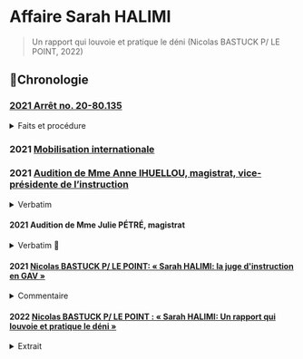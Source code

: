 # Affaire Sarah HALIMI

> Un rapport qui louvoie et pratique le déni (Nicolas BASTUCK P/ LE POINT, 2022)

## 📜Chronologie

### [2021 Arrêt no. 20-80.135](https://www.legifrance.gouv.fr/juri/id/JURITEXT000043473408?isSuggest=true)

<details><summary>Faits et procédure</summary>
    * 4. Le 10 juillet 2017, M [T] a été mis en examen de ces chefs. Après la délivrance d'un réquisitoire supplétif, la circonstance que les faits ont été commis à raison de l'appartenance vraie ou supposée de la victime à une race ou une religion déterminée a été notifiée à l'intéressé.
    * 5. Par ordonnance de transmission de pièces aux fins de saisine de la chambre de l'instruction, en date du 12 juillet 2019, les juges d'instruction, après avoir écarté la circonstance aggravante précitée, ont estimé qu'il existait contre M. [T], d'une part, des charges suffisantes d'avoir commis les faits d'homicide volontaire et de séquestration qui lui étaient reprochés et d'autre part, des raisons plausibles d'appliquer le premier alinéa de l'article 122-1 du code pénal.
</details>

### 2021 [Mobilisation internationale](https://justiceforsarah.combatantisemitism.org/)

### 2021 [Audition de Mme Anne IHUELLOU, magistrat, vice-présidente de l’instruction](https://videos.assemblee-nationale.fr/video.11564277_619e4378170dc.dysfonctionnements-de-la-justice-et-de-la-police-dans-l-affaire-dite-sarah-halimi--auditions-divers-24-novembre-2021)

<details><summary>Verbatim</summary>

🚧 SOIGNER

01:15:00 « stricte application de la loi »

01:29:00 L: la reconstitution ne concerne que les faits. a toujours reconnu sans faillir qu'il avait tué Mme HALIMI. Dès sa 1ère audition.

? Vous pouvez comprendre qu'on est un peu troublé. Expert psychiatre dit on peut faire la reconstitution. Vous

L: reconstitution. Zagury ne dit pas impossible, mais compliqué. On mobilise un service pénitencièr, service d'ordres. Expert. Pour quels bénéfices sur ce cas particulier avec des faits reconnus.

01:32 
Habib. À minima, vous rendre sur les lieux.

L: c'est un acte qui ne nous a pas été demandé, et utile pour nous. les faits reconnus.

01:33

01:33:00 Mme Berger: « modifications au code de procédure pénale » « plutôt que refaire l'instruction, pas l'objet ici ». Mme IHUELLOU « on est limité par le budget ... je n'ai pas le droit d'interférer avec le législatif » Mme Berger sort.

L: À titre liminaire rappeller que ce dossier a bénéficieé de tous les moyens dont on peut disposer ne matière d'instruction criminelle. Limité par la charge et le budget alloué. Souhait à titre personnel. À l'intérieur d'une commission, je n'ai pas à interférer sur le pouvoir législatif. 

01:35:00 Didier PARIS. « Propos tenus par Traoré peu de doute sur antisémitisme. [...] 1ère Q. Georges Fenec. Votre saisine in rem vous permet de requalifier. 1ère mise en examen, aviez vous la possibilité juridique de requalifier. Et sinon, pourquoi ne pas l'avoir sollicité? » Mmm L. Saisi sans circonstances aggravantes. Soit on considère que le procureur a limité la saisine. Soit qu'on est saisi du tout. M. Traoré par entendu. Moi et ma collègue. On est resté sur la saisine initiale. Sans avoir la version du mis en examen.


01:40:27 « Des échanges avec mes collègues de co-saisine il y en a eu, mais je ne peux pas en faire état »

01:43:48 Latitia Advia «si nous sommes là c'est en raison de la gravité de cette affaire 2017 le JI fait du droit, mais c'est aussi une personne, humain des choses. Votre état d'esprit. de 2 choses l'une. Est-ce que vous identifiez le caractère sensible. Ce qui créé ce contraste avec vision de certaines parties prenantes. Interpellation.


Vous avez dit avoir ce sens des responsabilité de ne pas être submergée par les émotions ... est-ce que cela aurait pu être un peu contreproductif et au contraire dans une volonté  une volonté le fait de porter la neutralité à l'extrême a fait que certaine diligences n'ont pas été faites? 


Réponse:  L'émotion n'a pas sa place dans un cabinet. (Habib, « enfin on est des êtres humain ») Pas lorsque vous faite le travail du J.I si tout le monde se met à pleurer dans un cabinet, l'instruction n'avance plus malgré l'atrocité des faits.

Advia: pression publique. Ce sens des responsabilités. Pas submergé par les émotions. Est-ce que cela aurait pu être contre-productif. Diligences pas faits.

Réponse: heureusement dans ce dossier, nous étions deux. Cet éventuel écueil a été évité par la co-saisine. Encore une question: « est-ce que vous identifiez un acte d'instruction que vous auriez fait autrement » Réponse: cette question je ne me suis jamais posé. « Ressenti des avocats » L'audition des avocats.

01:54:00 Mayard. Nos décisions sont rendues au nom du peuple français. Pas de reconstitution. Pas de visite sur place. Bouffée délirante aigue aboutir à non-procès. Ou bien on essaye de voir s'il y a eu de la préméditation. Pourquoi pas de recherche?

Mme L: l'article 122-1 dispose qu'en qu'à d'abolition du discernement, poursuite pénale pas possible. Pas de garde à vue en compte tenu de son état mental. À partir de là, ... 

M. Maillard. En tant que citoyenne. On ne juge pas un fou. N'aurait-on pas du.

Habib. Il a prémédité ça me paraît une évidence. Trop de coïncidences.

Lhuellou. Les expertises médicales (sept). Tous conclu à bouffée délirante. On peut refaire l'histoire autant de fois qu'on veut.

Habib. Jurisprudence terrible. Cour d'assise. Trancher ces questions.

Lhuellou. Pas prévu par la loi. Je suis le serviteur.

Maillard. Quelle est la complexité de ce dossier. Dans la mesure où il a reconnu, bouffée délirante donc pas être jugé.

Lhuellou. Si complexe a nécessité de multiples actes d'instruction.

02:06:03 Le grip. Ni avocate ni magistrate. Très attachés à la séparation des pouvoirs. On ne va pas refaire l'instruction. Temps très long à retenir la qualification d'antisémitisme. Vous vous êtes sentie corseté par le code de procédure pénale. PARDOn, c'est un sentiment d'une incohérence entre dossier compliqué et dans le même temps vous ne faites pas de reconstitution, etc. Les chose sont lisses. Vous avez répondu là dessus. Incompréhension. Le côté droit dans mes bottes difficile à intégrer. De nature à

Lhuellou. Quelle est votre question.

Le Grip. Le balcon. LA configuration. L'endroit très précis.

Lhuellou. À supposer que ce transport aurait été effectué, il n'aurait pas changés les expertises médicales.

02:12:00

Galliard-Minier. Recours pour refus.

Lhuellou. Chambre de l'instruction a confirmé que la reconstitution n'était pas nécessaire. 

Galliard-Minier. J'ai été avocat. Avez vous reçu les parties civiles. Et sinon, une correction de la loi serait-elle utile? 

Lhuellou. Le texte que vous évoqué ... art 175 mentionne cette saisine évent. de la chambre de l'instruction. Il ne m'appartient pas de juger de la pertinence de la réforme. L'ancien art. avant 1992. Ni crime ni délite lorsque ... en état de démence. 2008, le législateur a convenu qu'il fallait donner une place aux partie civiles. C'est pas à moi de dire.

02:18:01

Lioger. Est-ce que vous avez souvenir du fait que la porte fenêtre ait été notée comme facturée? Même si on est d'accord pour dire qu'on est pas là pour faire le procès. Vous avez dit la porte était ouverte.

Lhuellou: je n'ai plus accès au dossier depuis 2019. C'est un élement précis mais franchement. dans mon souvenir la porte était ouverte parce qu'elle ne fermait plus.

02:20:00
Avia. Frustration pour nous. Vous nous avez dit: « oui, je sais que le dossier est sensisble » mais aussi « on s'appuie sur des expertises » délégations. Vous ne recevez pas parties civiles qui s'en sont émues. Pouvez vous nous clarifiez ce que vous faites pour que ce dossier soit traité à la hauteur de sa sensibilité qui est désigné par le fait que le dossier est en co-saisine.

02:21:33 Cosaisine, pour que le dossier ne prenne aucun retard, pour avoir un doule regard. Les moyens sont ce qu'ils sont. J'avais une centaine de dossier, ma collègue aussi. Avec le recul on se dit « peut-être que » mais on a fait au mieux. 

02:22:30 Avia. Encore une fois incohérence entre dire on a des moyens limités mais c'est qu'il y a des actes que vous auriez considéré comme utiles, et de l'autre nous dire on a fait tous les actes qui étaient utiles. C'est soit l'un soit l'autre.

02:23:02 Lhuellou. On a fait tout ce qui était utile ans un temps qui vous paraît très certeinament long et avec des moyens de délégation que vous avez du mal à comprendre mais qui sont indispensables. Parce que je comprends moi, c'est qu vous auriez dû faire tout tout seuls, ce qui n'est pas possible.

02:23:26 Habib. Mais vous sentez bien Mme la juge, que ça interpelle tous les commissaires ici. Son état mental empêchait l'enquête. Mais quid des complices.

Lhuellou. Interpellé tout seul.

Habib. Passé la nuit avec quelqu'un qui a éte condamné. À fait ses ablutions, se change. Au niveau de la téléphonie. On va trouver la personne ... Préméditation. (Avia sort). Fadettes

Lhuellou. Là encore je constate que vous refaites l'instruction. J'ignore si vous en avez le pouvoir.

Habib. On a le pouvoir de vous posez des questions. Nous vouslons savoir s'il y a des dysfonctionnements dans la justice. Chacun peut commettre des erreus. Milieux intégristes. Complices. Après le Bataclan. .. Circulez y a rien à voir.

02:29:00 Habib élément important qui vous semble nouveau, je ne suis pas magistrat, vous ne pouvez pas, flagrant. Saisie uniquement dans un cadre et vous ne pouvez pas en sortir?

Ben oui.

02:29:00

Morlighem

Ne pas aller au delà de votre saisine: «Est-ce un choix de votre part ou une limitation du champ d'investigation qui est imposé ? Je rappelerais que votre réponse se centralisent autour du trouble mental de [Traoré]»

L: le juge d'instruction ne peut s'autosaisir. J'ai moi même fait une ordonnance ... commission rogatoire qui a été effectivement décidé du caractère antisémite envisagé ça a été fait. ... sauf une circonstance aggravante peut être retenue.

Morlighem.

Vous n'avez aucune possibilité. Avez vous manifesté d'aller au delà de la saisine? Témoins que vous vous n'avez pas entendus. Il me semble naturel que le champ

02:32:00

L: lorsque le magistrat instructeur estime que le champ soit étendu, il fait une ordonnance de soit communiqué. Elle a été faite au parquet qui nous a saisi du caractère antisémite du crime. Oct/2017.

Morighem.

Vous me confirmez que vous n'aviez pas le pouvoir?

L: c'est exactement le contraire que je viens de vous dire.

Habib: hypothèse devant vous. Il fume pour se donner du courage et échapper à sa responsabilité.

L: S'agissant de la toxicologie, des analyses ont été faites et sont au dossier.

Habib. Avec la jurisprudence.

L: La cour de cassation a rendu un arrêt qu'il ne m'appartient pas de commenter.

Habib. La vertu d'une bonne décision doit être compris par les personnes de bonne foi.

L: Je vous laisse libre de votre interprétation.

02:25

Habib: vous demandez à William Attal, tradition juive. Qu'est-ce qu'un bon juif?

L: L'importance de cette question. LA loi ne distingue pas selon la religion. Soeur élevé sa soeur. Qu'il m'explique ce que c'était.

Habib: il a été choqué.
</details>

#### 2021 Audition de Mme Julie PÉTRÉ, magistrat 

<details><summary>Verbatim 🚧</summary>

03:00

Mme Julie PÉTRÉ

Obligé de saisir le magistrat. Décision collégiale. Homicide volontaire. Appartenance à religion. ... Priorité détention provisoire. J'avais lu l'ensemble des procès verbaux des enquêteurs. À la suite. Toute qualification.

03:07 habib. Pourquoi les faits ne sont pas qualifiés de meurtre.

03:11

Enregistrement. J'ai vengé Allah. FRANCE meurtrie par des attantats terroristes.

PÉTRÉ. Je ne suis pas en capacité de vous dire pourquoi le parquet terroriste n'a pas été saisi. Torture et actes. Pas de souvenir de ces auditions. Défenestrée. Stigma. Point juridique. Les tortures pour être distinctes de l'homicide doivent être faites à un temps différent.

03:32 Réquisitoire supplétif.

PÉTRÉ: je n'intervenais plus dans le dossier. Difficultés matérielles à entendre Traoré. Les magistrats ne sont pas déconnectés. Excellente formation où ces sujets sont évoqués.

03:34
?? On voit bien compte tenu de la loi actuelle de reconnaîter caractère antisémite. Présomption d'antisémitisme, faire évoluer la loi.

Pas une bonne direction à prendre. Ouvrirait la voix au communautarisme. Ouvrir la brèche extrèmement risquée.

Le Grip. Diligenter.

Pétret: Je n'aurais jamais le culot de dire. Je ne sais pas à quelle difficultés elle a été confrontée.

Violation de procédure.

Habib. 03:41. Des choses qu'on aurait pu améliorer.

Camille. Antisémitisme. Ne pouvait procéder que si nouvelle audition. Février. Intervenue ne 2017. 5 mois. Bouffée délirante. Antisémitisme.

03:45

Pétret. Pour élargir, il faut le faire dans le cadre d'une audition.

04:10

François Molins. Quand il avait besoin, il m'appelait. Chronologie des faits.

04:26

Pétret. J'ai fait que mon métier. J'ai essayé de le faire avec le plus d'humanité possible. On peut pas se remettre de se ce drame. En dépit du fait que cette machine judiciaire soit très lourde...

Habib. Pourquoi le terrorisme. Malgré ses lourdeurs. Sourates.

On est très sensibilisé à toute forme de discrimination.

04:48 François. L'auteur est interpellé. J'imagine qu'il est interpellé. Yeux hagards. Y paraît pas normal. Toute l'affaire judiciaire part de là. 1ere expertise un an après la commission des actes. 1ere question. Est-ce que vous avec déjà vu quelqu'un? Incapable de témoigner. Ne revient jamais. Jeu d'acteur. Confiance spontanément. THC élevé. Consommation habituelle. CE qui tient toute l'hypothèse. Les policiers ont dit y paraîssait pas normal. L'hôtel a dit la même chose. Je ne sais si des meurtriers sont toujorus dans un état normal

04:53 Le policier me dit qu'il avait ses yeux qui tournaient. Examen de comportement. I3P. Évaluation de qq jours. ... Expertise psychiatrique. Jamais sorti de l'I3P. Cela fausse t-il le débat de le voir 1 mois et demi après. Juste appréciation du corps médical sur son état de santé.

04:56 Expertises. Muellner avait fait cette première expertise. 7 experts.

05:00 Habib. J'apprécie mon interaction avec vous, moins formelle que celle que nous avons. L'impression que nous avons. Personne n'entend une femme hurler. Ce n ést pas possible que les trois premiers ... Ça dure 20 minutes. Un des officiers une deuxième patrouille. Séquestration. Abstraction totale.

05:04:38 Je le dis pas pour les défendre. Personnes qui sont courageuses.

</details>

#### 2021 <a id="bastuck2021halimi"></a>[Nicolas BASTUCK P/ LE POINT: « Sarah HALIMI: la juge d'instruction en GAV »](https://www.tribunejuive.info/2021/11/27/nicolas-bastuck-sarah-halimi-la-juge-dinstruction-en-garde-a-vue-a-lassemblee/)
<details><summary>Commentaire</summary>

Un gardé à vue qui a su garder ses cartes: 2h30 pour faire une perçée sur le réquisitoire supplétif (circ. aggravante d'antisémitisme), soit 10m avant la fin.
</details>

#### 2022 <a id="bastuck2022deni"></a>[Nicolas BASTUCK P/ LE POINT : « Sarah HALIMI: Un rapport qui louvoie et pratique le déni »](https://infojmoderne.com/2022/01/13/affaire-sarah-halimi-un-rapport-qui-louvoie-et-pratique-le-deni/)

<details><summary>Extrait</summary>

> Le 19 décembre 2019, la chambre de l’instruction de la cour d’appel de Paris a « imputé » à Kobili Traoré le « meurtre » de Sarah HALIMI, tout en le déclarant pénalement irresponsable, sur le fondement de l’article 122-1 du Code pénal et sur la base de deux expertises psychiatriques – celle du Dr Zagury, la première à avoir été ordonnée, avait conclu au contraire à une simple altération de son discernement, ce qui aurait pu ouvrir la voie à un procès.

> François PUPPONI, député (MODEM) du Val-d’Oise et ancien maire de Sarcelles, lui aussi présent à la conférence de presse, évoque à son tour « toute une liste d’oublis et d’inexactitudes » dans le rapport final, dont la première préconisation est de limiter les pouvoirs des… commissions d’enquête parlementaire. 

</details>

